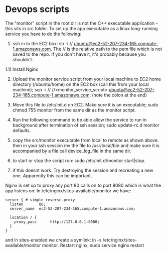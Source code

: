# Devops scripts
The "monitor" script in the root dir is not the C++ executable application - this sits in src folder. To set up the app executable as a linux long-running service you have to do the following:

1) ssh in to the EC2 box: sh -i <path>/<to>/<pem> ubuntu@ec2-52-207-234-165.compute-1.amazonaws.com. The <path>/<to>/<pem> is the relative path to the pem file which is not saved to the repo. 
	If you don't have it, it's probably because you shouldn't.
	
1.1) Install Nginx
	
2) Upload the monitor service script from your local machine to EC2 home directory (/ubuntu/home) on the EC2 box (call this from your local machine);
	scp -i <path>/<to>/<pem> <path>/<to>/<monitor_service_script> ubuntu@ec2-52-207-234-165.compute-1.amazonaws.com: (note the colon at the end)
	
3) Move this file to /etc/init.d on EC2. Make sure it is an executable; sudo chmod 755 monitor from the same dir as the monitor script.

4) Run the following command to be able allow the service to run in background after termination of ssh session; sudo update-rc.d monitor defaults.

5) copy the src/monitor executable from local to remote as shown above. then in your ssh session mv the file to /usr/local/bin and make sure it is accompanied by a file call device_log_file in the same dir.

6) to start or stop the script run: sudo /etc/init.d/monitor start|stop.

7) if this doesnt work. Try destroying the session and recreating a new one. Apparently this can be important.

Nginx is set up to proxy any port 80 calls on to port 8080 which is what the app listens on:
In /etc/nginx/sites-available/monitor we have:

	server { # simple reverse-proxy
	  listen       80;
	  server_name  ec2-52-207-234-165.compute-1.amazonaws.com;

	  location / {
		proxy_pass      http://127.0.0.1:8080;
	  }
	}
	
and in sites-enabled we create a symlink: ln -s /etc/nginx/sites-available/monitor monitor. Restart nginx; sudo service nginx restart
